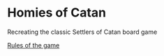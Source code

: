 # Homies of Catan

Recreating the classic Settlers of Catan board game

[Rules of the game](https://www.catan.com/service/game-rules)